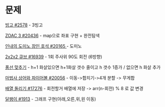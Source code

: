 # 문제

[빙고 #2578](https://www.acmicpc.net/problem/2578) - 3빙고

[ZOAC 3 #20436](https://www.acmicpc.net/problem/20436) - map으로 좌표 구현 + 완전탐색

[인내의 도미노 장인 호석 #20165 ](https://www.acmicpc.net/problem/20165) - 도미노

[2x2x2 큐브 #16939](https://www.acmicpc.net/problem/16939) - 1회 주사위 90도 회전 (6방향)

[풍선 맞추기](https://www.acmicpc.net/problem/11509) - h+1 화살있으면 h+1화살 갯수 줄이고 h 갯수 1증가 / 없으면 h 화살 추가

[마법사 상어와 파이어볼 #20056](https://www.acmicpc.net/problem/20056) - 이동->합치기->4개 분할 -> 무게합

[배열 돌리기 #17276](https://www.acmicpc.net/problem/17276) - 회전할거 배열에 저장 -> arr(n-회전) % 8 로 값 변경

[달팽이 #1913](https://www.acmicpc.net/problem/1913) - 그래프 구현(아래,오른,위,왼 이동)